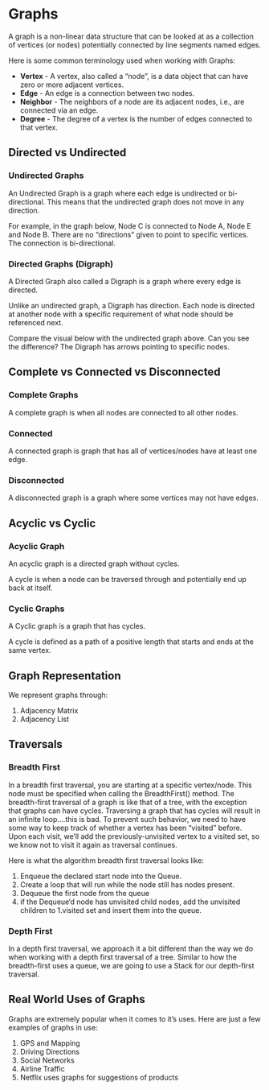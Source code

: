# Graphs
A graph is a non-linear data structure that can be looked at as a collection of vertices (or nodes) potentially connected by line segments named edges.

Here is some common terminology used when working with Graphs:

- **Vertex** - A vertex, also called a “node”, is a data object that can have zero or more adjacent vertices.
- **Edge** - An edge is a connection between two nodes.
- **Neighbor** - The neighbors of a node are its adjacent nodes, i.e., are connected via an edge.
- **Degree** - The degree of a vertex is the number of edges connected to that vertex.

## Directed vs Undirected

### Undirected Graphs
An Undirected Graph is a graph where each edge is undirected or bi-directional. This means that the undirected graph does not move in any direction.

For example, in the graph below, Node C is connected to Node A, Node E and Node B. There are no “directions” given to point to specific vertices. The connection is bi-directional.

### Directed Graphs (Digraph)
A Directed Graph also called a Digraph is a graph where every edge is directed.

Unlike an undirected graph, a Digraph has direction. Each node is directed at another node with a specific requirement of what node should be referenced next.

Compare the visual below with the undirected graph above. Can you see the difference? The Digraph has arrows pointing to specific nodes.

## Complete vs Connected vs Disconnected

### Complete Graphs
A complete graph is when all nodes are connected to all other nodes.

### Connected
A connected graph is graph that has all of vertices/nodes have at least one edge.


### Disconnected
A disconnected graph is a graph where some vertices may not have edges.


## Acyclic vs Cyclic

### Acyclic Graph
An acyclic graph is a directed graph without cycles.

A cycle is when a node can be traversed through and potentially end up back at itself.


### Cyclic Graphs
A Cyclic graph is a graph that has cycles.

A cycle is defined as a path of a positive length that starts and ends at the same vertex.


## Graph Representation
We represent graphs through:

1. Adjacency Matrix
1. Adjacency List

## Traversals

### Breadth First
In a breadth first traversal, you are starting at a specific vertex/node. This node must be specified when calling the BreadthFirst() method. The breadth-first traversal of a graph is like that of a tree, with the exception that graphs can have cycles. Traversing a graph that has cycles will result in an infinite loop….this is bad. To prevent such behavior, we need to have some way to keep track of whether a vertex has been “visited” before. Upon each visit, we’ll add the previously-unvisited vertex to a visited set, so we know not to visit it again as traversal continues.


Here is what the algorithm breadth first traversal looks like:

1. Enqueue the declared start node into the Queue.
1. Create a loop that will run while the node still has nodes present.
1. Dequeue the first node from the queue
1. if the Dequeue‘d node has unvisited child nodes, add the unvisited children to 1.visited set and insert them into the queue.

### Depth First
In a depth first traversal, we approach it a bit different than the way we do when working with a depth first traversal of a tree. Similar to how the breadth-first uses a queue, we are going to use a Stack for our depth-first traversal.


## Real World Uses of Graphs
Graphs are extremely popular when it comes to it’s uses. Here are just a few examples of graphs in use:

1. GPS and Mapping
1. Driving Directions
1. Social Networks
1. Airline Traffic
1. Netflix uses graphs for suggestions of products
